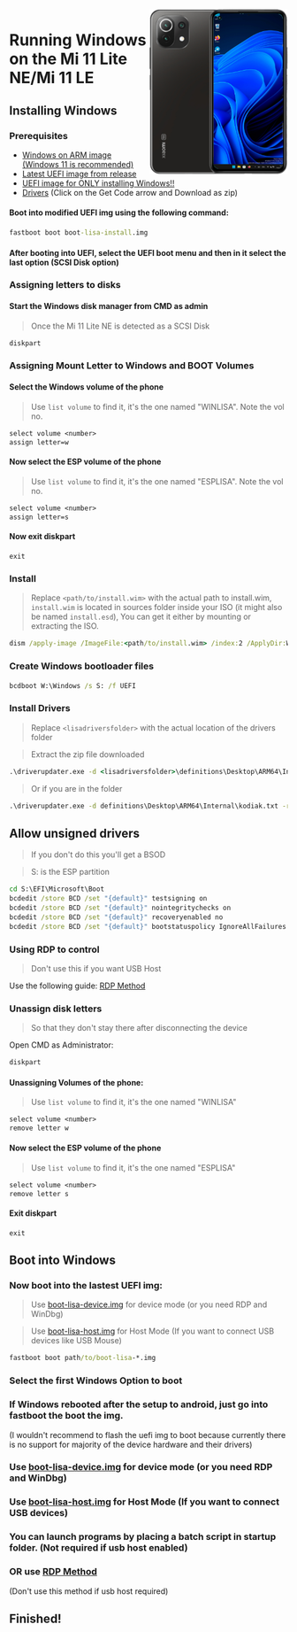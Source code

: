 <img align="right" src="https://github.com/ETCHDEV/Port-Windows-11-Xiaomi-11-Lite-NE/blob/main/lisa.png" width="250" alt="Windows 11 Running On a Mi 11 Lite NE">


# Running Windows on the Mi 11 Lite NE/Mi 11 LE

## Installing Windows

### Prerequisites

- [Windows on ARM image (Windows 11 is recommended)](https://uupdump.net/)
- [Latest UEFI image from release](https://github.com/ETCHDEV/Port-Windows-11-Xiaomi-11-Lite-NE/releases)
- [UEFI image for ONLY installing Windows!!](https://github.com/ETCHDEV/Port-Windows-11-Xiaomi-11-Lite-NE/releases/download/v0.0.1/boot-lisa-install.img)
- [Drivers](https://github.com/woa-msmnile/Kodiak-Drivers) (Click on the Get Code arrow and Download as zip)
<!--- [DriverUpdater](https://github.com/WOA-Project/DriverUpdater/releases/latest) -->

#### Boot into modified UEFI img using the following command:
```cmd
fastboot boot boot-lisa-install.img
```
#### After booting into UEFI, select the UEFI boot menu and then in it select the last option (SCSI Disk option)

### Assigning letters to disks
#### Start the Windows disk manager from CMD as admin
> Once the Mi 11 Lite NE is detected as a SCSI Disk

```cmd
diskpart
```

### Assigning Mount Letter to Windows and BOOT Volumes

#### Select the Windows volume of the phone
> Use `list volume` to find it, it's the one named "WINLISA". Note the vol no.
```diskpart
select volume <number>
assign letter=w
```
#### Now select the ESP volume of the phone
> Use `list volume` to find it, it's the one named "ESPLISA". Note the vol no.

```diskpart
select volume <number>
assign letter=s
```
#### Now exit diskpart
```diskpart
exit
```

### Install
> Replace `<path/to/install.wim>` with the actual path to install.wim, 
> `install.wim` is located in sources folder inside your ISO (it might also be named `install.esd`), 
> You can get it either by mounting or extracting the ISO.

```cmd
dism /apply-image /ImageFile:<path/to/install.wim> /index:2 /ApplyDir:W:\
```

### Create Windows bootloader files

```cmd
bcdboot W:\Windows /s S: /f UEFI
```

### Install Drivers

> Replace `<lisadriversfolder>` with the actual location of the drivers folder
<!-- > If you want RDP, Follow this after the first boot -->

>Extract the zip file downloaded 
```cmd
.\driverupdater.exe -d <lisadriversfolder>\definitions\Desktop\ARM64\Internal\kodiak.txt -r <lisadriversfolder> -p W:
```

>Or if you are in the folder
```cmd
.\driverupdater.exe -d definitions\Desktop\ARM64\Internal\kodiak.txt -r . -p W:
```
  
## Allow unsigned drivers

> If you don't do this you'll get a BSOD

>  S: is the ESP partition
```cmd
cd S:\EFI\Microsoft\Boot
bcdedit /store BCD /set "{default}" testsigning on
bcdedit /store BCD /set "{default}" nointegritychecks on
bcdedit /store BCD /set "{default}" recoveryenabled no
bcdedit /store BCD /set "{default}" bootstatuspolicy IgnoreAllFailures
```

### Using RDP to control

> Don't use this if you want USB Host

Use the following guide: [RDP Method](https://github.com/ETCHDEV/Port-Windows-11-Xiaomi-11-Lite-NE/blob/main/guide/english/rdp-en.md)

### Unassign disk letters
> So that they don't stay there after disconnecting the device

Open CMD as Administrator:
```cmd
diskpart
```

#### Unassigning Volumes of the phone:
> Use `list volume` to find it, it's the one named "WINLISA"

```diskpart
select volume <number>
remove letter w
```

#### Now select the ESP volume of the phone
> Use `list volume` to find it, it's the one named "ESPLISA"

```diskpart
select volume <number>
remove letter s
```

#### Exit diskpart
```diskpart
exit
```

## Boot into Windows
### Now boot into the lastest UEFI img:

> Use [boot-lisa-device.img](https://github.com/ETCHDEV/Port-Windows-11-Xiaomi-11-Lite-NE/releases/download/0.1/boot-lisa-device.img) for device mode (or you need RDP and WinDbg)

> Use [boot-lisa-host.img](https://github.com/ETCHDEV/Port-Windows-11-Xiaomi-11-Lite-NE/releases/download/0.1/boot-lisa-host.img) for Host Mode (If you want to connect USB devices like USB Mouse)

```cmd
fastboot boot path/to/boot-lisa-*.img
```

### Select the first Windows Option to boot

### If Windows rebooted after the setup to android, just go into fastboot the boot the img.
(I wouldn't recommend to flash the uefi img to boot because currently there is no support for majority of the device hardware and their drivers)

### Use [boot-lisa-device.img](https://github.com/ETCHDEV/Port-Windows-11-Xiaomi-11-Lite-NE/releases/download/0.1/boot-lisa-device.img) for device mode (or you need RDP and WinDbg)
### Use [boot-lisa-host.img](https://github.com/ETCHDEV/Port-Windows-11-Xiaomi-11-Lite-NE/releases/download/0.1/boot-lisa-host.img) for Host Mode (If you want to connect USB devices)

### You can launch programs by placing a batch script in startup folder. (Not required if usb host enabled)

### OR use [RDP Method](https://github.com/ETCHDEV/Port-Windows-11-Xiaomi-11-Lite-NE/blob/main/guide/english/rdp-en.md)
(Don't use this method if usb host required)
## Finished!

